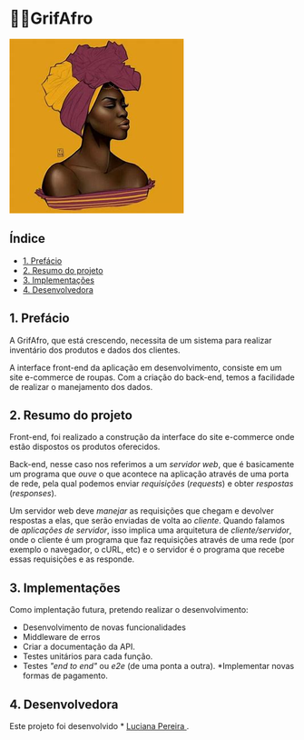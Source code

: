 # ✊🏾GrifAfro

![img](./Logo.jfif)

## Índice

* [1. Prefácio](#1-prefácio)
* [2. Resumo do projeto](#2-resumo-do-projeto)
* [3. Implementações](#4-implementações)
* [4. Desenvolvedora](#5-desenvolvedora)

## 1. Prefácio

A GrifAfro, que está crescendo, necessita de um
sistema para realizar inventário dos produtos e dados dos clientes.

A interface front-end da aplicação em desenvolvimento, consiste em um site e-commerce de roupas.
Com a criação do back-end, temos a facilidade de realizar o manejamento dos dados. 

## 2. Resumo do projeto

Front-end, foi realizado a construção da interface do site e-commerce onde estão dispostos os produtos oferecidos.

Back-end, nesse caso nos referimos a um _servidor web_, que é basicamente
um programa que _ouve_ o que acontece na aplicação através de uma porta de rede,
pela qual podemos enviar _requisições_ (_requests_) e obter _respostas_ (_responses_).

Um servidor web deve _manejar_ as requisições que chegam e devolver respostas a elas,
que serão enviadas de volta ao _cliente_. Quando falamos de _aplicações de servidor_,
isso implica uma arquitetura de _cliente/servidor_, onde o cliente é um programa
que faz requisições através de uma rede (por exemplo o navegador, o cURL, etc)
e o servidor é o programa que recebe essas requisições e as responde.

## 3. Implementações
Como implentação futura, pretendo realizar o desenvolvimento: 
* Desenvolvimento de novas funcionalidades
* Middleware de erros
* Criar a documentação da API.
* Testes unitários para cada função.
* Testes _"end to end"_ ou _e2e_ (de uma ponta a outra).
*Implementar novas formas de pagamento.

## 4. Desenvolvedora

Este projeto foi desenvolvido * [Luciana Pereira ](https://github.com/luciana-pereira).
